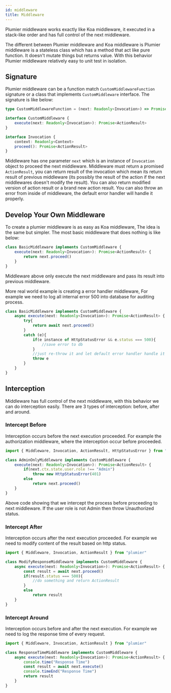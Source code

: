 ```yaml
---
id: middleware
title: Middleware
---
```


Plumier middleware works exactly like Koa middleware, it executed in a stack-like order and has full control of the next middleware. 

The different between Plumier middleware and Koa middleware is Plumier middleware is a stateless class which has a method that act like pure function. It doesn't mutate things but returns value. With this behavior Plumier middleware relatively easy to unit test in isolation.

## Signature
Plumier middleware can be a function match `CustomMiddlewareFunction` signature or a class that implements `CustomMiddleware` interface. The signature is like below:

```typescript 
type CustomMiddlewareFunction = (next: Readonly<Invocation>) => Promise<ActionResult>

interface CustomMiddleware {
    execute(next: Readonly<Invocation>): Promise<ActionResult>
}

interface Invocation {
    context: Readonly<Context>
    proceed(): Promise<ActionResult>
}
```

Middleware has one parameter `next` which is an instance of `Invocation` object to proceed the next middleware. 
Middleware must return a promised `ActionResult`, you can return result of the invocation which mean its return 
result of previous middleware (its possibly the result of the action if the next middlewares doesn't modify the result). 
You can also return modified version of action result or a brand new action result. You can also throw an error from 
inside of middleware, the default error handler will handle it properly.

## Develop Your Own Middleware
To create a plumier middleware is as easy as Koa middleware, The idea is the same but simpler. The most basic middleware that does nothing is like below:

```typescript
class BasicMiddleware implements CustomMiddleware {
    execute(next: Readonly<Invocation>): Promise<ActionResult> {
        return next.proceed()
    }
}
```

Middleware above only execute the next middleware and pass its result into previous middleware. 

More real world example is creating a error handler middleware, For example we need to log all internal error 500
into database for auditing process.

```typescript
class BasicMiddleware implements CustomMiddleware {
    async execute(next: Readonly<Invocation>): Promise<ActionResult> {
        try{
            return await next.proceed()
        }
        catch (e){
            if(e instance of HttpStatusError && e.status === 500){
                //save error to db
            }
            //just re-throw it and let default error handler handle it
            throw e
        }
    }
}
```

## Interception 
Middleware has full control of the next middleware, with this behavior we can do interception easily. 
There are 3 types of interception: before, after and around.

### Intercept Before 
Interception occurs before the next execution proceeded. For example the authorization middleware, 
where the interception occur before proceeded. 

```typescript
import { Middleware, Invocation, ActionResult, HttpStatusError } from "plumier"

class AdminOnlyMiddleware implements CustomMiddleware {
    execute(next: Readonly<Invocation>): Promise<ActionResult> {
        if(next.ctx.state.user.role !== "Admin")
            throw new HttpStatusError(401)
        else
            return next.proceed()
    }
}
```

Above code showing that we intercept the process before proceeding to next middleware. If the user role 
is not Admin then throw Unauthorized status.

### Intercept After
Interception occurs after the next execution proceeded. For example we need to modify content of the result 
based on http status.

```typescript
import { Middleware, Invocation, ActionResult } from "plumier"

class ModifyResponseMiddleware implements CustomMiddleware {
    async execute(next: Readonly<Invocation>): Promise<ActionResult> {
        const result = await next.proceed()
        if(result.status === 500){
            //do something and return ActionResult
        }
        else
            return result
    }
}
```

### Intercept Around
Interception occurs before and after the next execution. For example we need to log the response time of every request.

```typescript 
import { Middleware, Invocation, ActionResult } from "plumier"

class ResponseTimeMiddleware implements CustomMiddleware {
    async execute(next: Readonly<Invocation>): Promise<ActionResult> {
        console.time("Response Time")
        const result = await next.execute()
        console.timeEnd("Response Time")
        return result
    }
}
```
